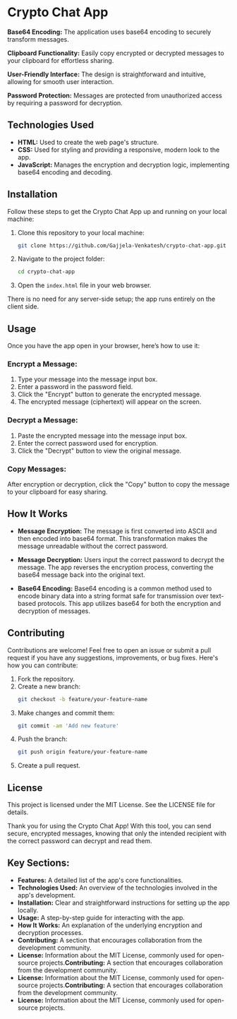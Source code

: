 # Crypto Chat App

**Base64 Encoding:** The application uses base64 encoding to securely transform messages.

**Clipboard Functionality:** Easily copy encrypted or decrypted messages to your clipboard for effortless sharing.

**User-Friendly Interface:** The design is straightforward and intuitive, allowing for smooth user interaction.

**Password Protection:** Messages are protected from unauthorized access by requiring a password for decryption.

## Technologies Used
- **HTML:** Used to create the web page's structure.
- **CSS:** Used for styling and providing a responsive, modern look to the app.
- **JavaScript:** Manages the encryption and decryption logic, implementing base64 encoding and decoding.

## Installation
Follow these steps to get the Crypto Chat App up and running on your local machine:

1. Clone this repository to your local machine:
   ```bash
   git clone https://github.com/Gajjela-Venkatesh/crypto-chat-app.git
   ```
2. Navigate to the project folder:
   ```bash
   cd crypto-chat-app
   ```
3. Open the `index.html` file in your web browser.

There is no need for any server-side setup; the app runs entirely on the client side.

## Usage
Once you have the app open in your browser, here’s how to use it:

### Encrypt a Message:
1. Type your message into the message input box.
2. Enter a password in the password field.
3. Click the "Encrypt" button to generate the encrypted message.
4. The encrypted message (ciphertext) will appear on the screen.

### Decrypt a Message:
1. Paste the encrypted message into the message input box.
2. Enter the correct password used for encryption.
3. Click the "Decrypt" button to view the original message.

### Copy Messages:
After encryption or decryption, click the "Copy" button to copy the message to your clipboard for easy sharing.

## How It Works
- **Message Encryption:** The message is first converted into ASCII and then encoded into base64 format. This transformation makes the message unreadable without the correct password.
  
- **Message Decryption:** Users input the correct password to decrypt the message. The app reverses the encryption process, converting the base64 message back into the original text.

- **Base64 Encoding:** Base64 encoding is a common method used to encode binary data into a string format safe for transmission over text-based protocols. This app utilizes base64 for both the encryption and decryption of messages.

## Contributing
Contributions are welcome! Feel free to open an issue or submit a pull request if you have any suggestions, improvements, or bug fixes. Here's how you can contribute:

1. Fork the repository.
2. Create a new branch:
   ```bash
   git checkout -b feature/your-feature-name
   ```
3. Make changes and commit them:
   ```bash
   git commit -am 'Add new feature'
   ```
4. Push the branch:
   ```bash
   git push origin feature/your-feature-name
   ```
5. Create a pull request.

## License
This project is licensed under the MIT License. See the LICENSE file for details.

Thank you for using the Crypto Chat App! With this tool, you can send secure, encrypted messages, knowing that only the intended recipient with the correct password can decrypt and read them.

## Key Sections:
- **Features:** A detailed list of the app's core functionalities.
- **Technologies Used:** An overview of the technologies involved in the app's development.
- **Installation:** Clear and straightforward instructions for setting up the app locally.
- **Usage:** A step-by-step guide for interacting with the app.
- **How It Works:** An explanation of the underlying encryption and decryption processes.
- **Contributing:** A section that encourages collaboration from the development community.
- **License:** Information about the MIT License, commonly used for open-source projects.**Contributing:** A section that encourages collaboration from the development community.
- **License:** Information about the MIT License, commonly used for open-source projects.**Contributing:** A section that encourages collaboration from the development community.
- **License:** Information about the MIT License, commonly used for open-source projects.
